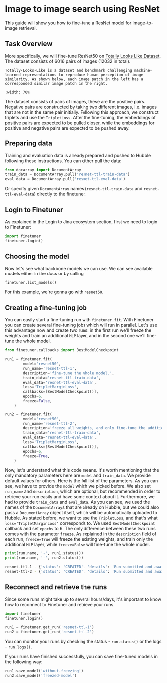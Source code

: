 # Image to image search using ResNet

This guide will show you how to fine-tune a ResNet model for image-to-image retrieval.

## Task Overview
More specifically, we will fine-tune ResNet50 on [Totally Looks Like Dataset](https://sites.google.com/view/totally-looks-like-dataset).
The dataset consists of 6016 pairs of images (12032 in total).


```{tip}
Totally-Looks-Like is a dataset and benchmark challenging machine-learned representations to reproduce human perception of image similarity. As shown below, each image patch in the left has a corresponded similar image patch in the right. 
```

```{aaa} ttl_overview.png
:width: 70%
```

The dataset consists of pairs of images, these are the positive pairs. Negative pairs are constructed by taking two different images, i.e. images that are not in the same pair initially. Following this approach, we construct triplets and use the `TripletLoss`.
After the fine-tuning, the embeddings of positive pairs are expected to be pulled closer, while the embeddings for positive and negative pairs are expected to be pushed away.


## Preparing data
Training and evaluation data is already prepared and pushed to Hubble following these instructions.
You can either pull the data:
```python
from docarray import DocumentArray
train_data = DocumentArray.pull('resnet-ttl-train-data')
eval_data = DocumentArray.pull('resnet-ttl-eval-data')
```
Or specify given `DocumentArray` names (`resnet-ttl-train-data` and `resnet-ttl-eval-data`) directly to the finetuner.

## Login to Finetuner
As explained in the Login to Jina ecosystem section, first we need to login to Finetuner:
```python
import finetuner
finetuner.login()
```

## Choosing the model
Now let's see what backbone models we can use. We can see available models either in the docs or by calling:

```python
finetuner.list_models()
```
For this example, we're gonna go with `resnet50`.

## Creating a fine-tuning job
You can easily start a fine-tuning run with `finetuner.fit`. With Finetuner you can create several fine-tuning jobs which will run in parallel.
Let's use this advantage now and create two runs: in the first run we'll freeze the weights and train an additional `MLP` layer, and in the second one we'll fine-tune the whole model. 

```python
from finetuner.callbacks import BestModelCheckpoint

run1 = finetuner.fit(
        model='resnet50',
        run_name='resnet-ttl-1',
        description='fine-tune the whole model.',
        train_data='resnet-ttl-train-data',
        eval_data='resnet-ttl-eval-data',
        loss='TripletMarginLoss',
        callbacks=[BestModelCheckpoint()],
        epochs=6,
        freeze=False,
    )

run2 = finetuner.fit(
        model='resnet50',
        run_name='resnet-ttl-2',
        description='freeze all weights, and only fine-tune the additional MLP layer.',
        train_data='resnet-ttl-train-data',
        eval_data='resnet-ttl-eval-data',
        loss='TripletMarginLoss',
        callbacks=[BestModelCheckpoint()],
        epochs=6,
        freeze=True,
    )
```
Now, let's understand what this code means. 
It's worth mentioning that the only mandatory parameters here are `model` and `train_data`. We provide default values for others. Here is the full list of the parameters. 
As you can see, we have to provide the `model` which we picked before. We also set `run_name` and `description`, which are optional,
but recommended in order to retrieve your run easily and have some context about it. Furthermore, we had to provide `train_data` and `eval_data`. As you can see,
we used the names of the `DocumentArray`s that are already on Hubble, but we could also pass a `DocumentArray` object itself, which will be automatically uploaded to Hubble. As stated before, we want to use the `TripletLoss`, and that's what `loss='TripletMarginLoss'` corresponds to.
We used `BestModelCheckpoint` callback and set `epochs` to 6. The only difference between these two runs comes with the parameter `freeze`. As explained in the `description` field of each run, `freeze=True` will freeze the existing weights, and train only the additional `MLP` layer, while `freeze=False` will fine-tune the whole model.

```python
print(run.name, '-', run1.status())
print(run.name, '-', run2.status())
```

```bash
resnet-ttl-1 - {'status': 'CREATED', 'details': 'Run submitted and awaits execution'}
resnet-ttl-2 - {'status': 'CREATED', 'details': 'Run submitted and awaits execution'}
```

## Reconnect and retrieve the runs
Since some runs might take up to several hours/days, it's important to know how to reconnect to Finetuner and retrieve your runs.

```python
import finetuner
finetuner.login()

run1 = finetuner.get_run('resnet-ttl-1')
run2 = finetuner.get_run('resnet-ttl-2')
```

You can monitor your runs by checking the status - `run.status()` or the logs - `run.logs()`. 

If your runs have finished successfully, you can save fine-tuned models in the following way:
```python
run1.save_model('without-freezing')
run2.save_model('freezed-model')
```